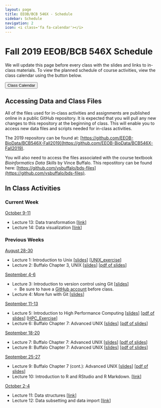 ```yaml
---
layout: page
title: EEOB/BCB 546X - Schedule
sidebar: Schedule
navigation: 2
icon: <i class='fa fa-calendar'></i> 
---
```


# Fall 2019 EEOB/BCB 546X Schedule

We will update this page before every class with the slides and links to in-class materials. To view the planned schedule of course activities, view the class calendar using the button below.

<a href="https://docs.google.com/spreadsheets/d/1DifkzshtsZhbD8eTw1SGMFCQ9MhqZSe02_b_GhFmFqo/edit?usp=sharing"><button type="button" class="btn btn-primary">Class Calendar</button></a>

## Accessing Data and Class Files

All of the files used for in-class activities and assignments are published online in a public GitHub repository. It is expected that you will pull any new changes to this repository at the beginning of class. This will enable you to access new data files and scripts needed for in-class activities. 

The 2019 repository can be found at: [https://github.com/EEOB-BioData/BCB546X-Fall2019](https://github.com/EEOB-BioData/BCB546X-Fall2019). 

You will also need to access the files associated with the course textbook _Bioinformatics Data Skills_ by Vince Buffalo. This repostitory can be found here: [https://github.com/vsbuffalo/bds-files](https://github.com/vsbuffalo/bds-files).


## In Class Activities


### Current Week 
<!-- I think it'd be good to have the current week on top, so when starting a new week, please move 
the previous week to the end and label it with the appropriate number -->

<u>October 9-11</u>

* Lecture 13: Data transformation [[link](https://eeob-biodata.github.io/BCB546X-R/)]
* Lecture 14: Data visualization [[link](https://eeob-biodata.github.io/BCB546X-R/)]

### Previous Weeks 

<u>August 28-30</u>

* Lecture 1: Introduction to Unix [[slides](slides/Week1_Lecture1.pdf)] [[UNIX_exercise](slides/Unix_Exercise_1.pdf)]
* Lecture 2: Buffalo Chapter 3, UNIX [[slides](slides/lecture_30Aug-MBH.html)] [[pdf of slides](slides/Chapter3_slides.pdf)]

<u>September 4-6</u>

* Lecture 3: Introduction to version control using Git [[slides](slides/lecture_4Sep-TAH.html)]
	* Be sure to have a [GitHub account](https://github.com/) before class.
* Lecture 4: More fun with Git [[slides](slides/lecture_6Sep-TAH.html)]

<u>September 11-13</u>

* Lecture 5: Introduction to High Performance Computing [[slides](slides/lecture_11Sept-MBH.html)] [[pdf of slides](slides/HPC_slides.pdf)] [[HPC_Exercise](slides/HPC_Exercise.pdf)]
* Lecture 6: Buffalo Chapter 7: Advanced UNIX [[slides](slides/lecture_13-Sept-MBH.html)] [[pdf of slides](slides/Chapter7_slides.pdf)]

<u>September 18-20</u>

* Lecture 7: Buffalo Chapter 7: Advanced UNIX [[slides](slides/lecture_13-Sept-MBH.html)] [[pdf of slides](slides/Chapter7_slides.pdf)]
* Lecture 8: Buffalo Chapter 7: Advanced UNIX [[slides](slides/lecture_13-Sept-MBH.html)] [[pdf of slides](slides/Chapter7_slides.pdf)]

<u>September 25-27</u>

* Lecture 9: Buffalo Chapter 7 (cont.): Advanced UNIX [[slides](slides/lecture_13-Sept-MBH.html)] [[pdf of slides](slides/Chapter7_slides.pdf)]
* Lecture 10: Introduction to R and RStudio and R Markdown. [[link](https://eeob-biodata.github.io/BCB546X-R/)]

<u>October 2-4</u>

* Lecture 11: Data structures [[link](https://eeob-biodata.github.io/BCB546X-R/)]
* Lecture 12: Data subsetting and data import [[link](https://eeob-biodata.github.io/BCB546X-R/)]

